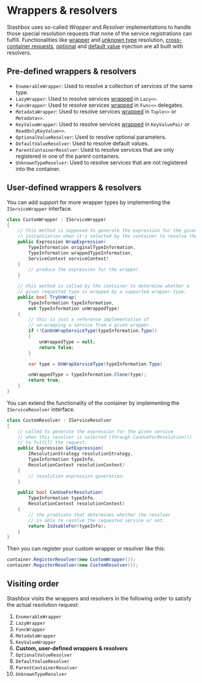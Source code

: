 # Wrappers & resolvers 

Stashbox uses so-called *Wrapper* and *Resolver* implementations to handle those special resolution requests that none of the service registrations can fulfill. Functionalities like [wrapper](advanced/generics?id=wrappers) and [unknown type](advanced/special-resolution-cases?id=unknown-type-resolution) resolution, [cross-container requests](advanced/child-containers), [optional](advanced/special-resolution-cases?id=optional-value-injection) and [default value](advanced/special-resolution-cases?id=default-value-injection) injection are all built with resolvers.

## Pre-defined wrappers & resolvers
* `EnumerableWrapper`: Used to resolve a collection of services of the same type.
* `LazyWrapper`: Used to resolve services [wrapped](advanced/generics?id=lazy) in `Lazy<>`.
* `FuncWrapper`: Used to resolve services [wrapped](advanced/generics?id=func) in `Func<>` delegates.
* `MetadataWrapper`: Used to resolve services [wrapped](advanced/generics?id=metadata-amp-tuple) in `Tuple<>` or `Metadata<>`.
* `KeyValueWrapper`: Used to resolve services [wrapped](advanced/generics?id=keyvaluepair-amp-readonlykeyvalue) in `KeyValuePair` or `ReadOnlyKeyValue<>`.
* `OptionalValueResolver`: Used to resolve optional parameters.
* `DefaultValueResolver`: Used to resolve default values.
* `ParentContainerResolver`: Used to resolve services that are only registered in one of the parent containers.
* `UnknownTypeResolver`: Used to resolve services that are not registered into the container.


## User-defined wrappers & resolvers
You can add support for more wrapper types by implementing the `IServiceWrapper` interface.
```cs
class CustomWrapper : IServiceWrapper
{
    // this method is supposed to generate the expression for the given wrapper's 
    // instantiation when it's selected by the container to resolve the actual service.
    public Expression WrapExpression(
        TypeInformation originalTypeInformation, 
        TypeInformation wrappedTypeInformation, 
        ServiceContext serviceContext)
    {
        // produce the expression for the wrapper.
    }

    // this method is called by the container to determine whether a 
    // given requested type is wrapped by a supported wrapper type.
    public bool TryUnWrap(
        TypeInformation typeInformation, 
        out TypeInformation unWrappedType)
    {
        // this is just a reference implementation of 
        // un-wrapping a service from a given wrapper.
        if (!CanUnWrapServiceType(typeInformation.Type))
        {
            unWrappedType = null;
            return false;
        }

        var type = UnWrapServiceType(typeInformation.Type)

        unWrappedType = typeInformation.Clone(type);
        return true;
    }
}
```

You can extend the functionality of the container by implementing the `IServiceResolver` interface.
```cs
class CustomResolver : IServiceResolver
{
    // called to generate the expression for the given service
    // when this resolver is selected (through CanUseForResolution()) 
    // to fulfill the request.
    public Expression GetExpression(
        IResolutionStrategy resolutionStrategy,
        TypeInformation typeInfo,
        ResolutionContext resolutionContext)
    {
        // resolution expression generation.
    }

    public bool CanUseForResolution(
        TypeInformation typeInfo,
        ResolutionContext resolutionContext)
    {
	    // the predicate that determines whether the resolver 
        // is able to resolve the requested service or not.
        return IsUsableFor(typeInfo);
    }
}
```
Then you can register your custom wrapper or resolver like this:
```cs
container.RegisterResolver(new CustomWrapper());
container.RegisterResolver(new CustomResolver());
```

## Visiting order
Stashbox visits the wrappers and resolvers in the following order to satisfy the actual resolution request:

1. `EnumerableWrapper`
2. `LazyWrapper`
3. `FuncWrapper`
4. `MetadataWrapper`
5. `KeyValueWrapper`
6. **Custom, user-defined wrappers & resolvers**
7. `OptionalValueResolver`
8. `DefaultValueResolver`
9. `ParentContainerResolver`
10. `UnknownTypeResolver`